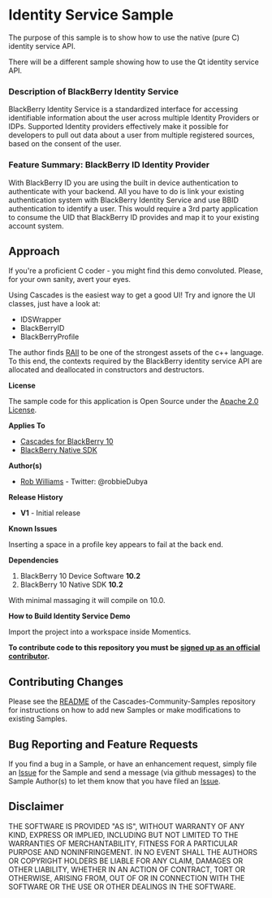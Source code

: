 # Identity Service Sample

The purpose of this sample is to show how to use the native (pure C) identity service API.

There will be a different sample showing how to use the Qt identity service API.

### Description of BlackBerry Identity Service
BlackBerry Identity Service is a standardized interface for accessing identifiable information about the user
across multiple Identity Providers or IDPs. Supported Identity providers effectively make it possible for 
developers to pull out data about a user from multiple registered sources, based on the consent of the user. 

### Feature Summary: BlackBerry ID Identity Provider
With BlackBerry ID you are using the built in device authentication to authenticate with your backend. All you 
have to do is link your existing authentication system with BlackBerry Identity Service and use BBID authentication
to identify a user. This would require a 3rd party application to consume the UID that BlackBerry ID provides and
map it to your existing account system.


## Approach

If you're a proficient C coder - you might find this demo convoluted. Please, for your own sanity, avert your eyes.

Using Cascades is the easiest way to get a good UI! Try and ignore the UI classes, just have a look at:
* IDSWrapper
* BlackBerryID
* BlackBerryProfile

The author finds [RAII](http://en.wikipedia.org/wiki/Resource_Acquisition_Is_Initialization) to be one of the strongest 
assets of the c++ language. To this end, the contexts required by the BlackBerry identity service API are allocated and deallocated in
constructors and destructors.

**License**

The sample code for this application is Open Source under 
the [Apache 2.0 License](http://www.apache.org/licenses/LICENSE-2.0.html).

**Applies To**

* [Cascades for BlackBerry 10](https://developer.blackberry.com/cascades/)
* [BlackBerry Native SDK](http://developer.blackberry.com/native/)

**Author(s)** 

* [Rob Williams](https://github.com/robbieDubya) - Twitter: @robbieDubya

**Release History**

* **V1** - Initial release

**Known Issues**

Inserting a space in a profile key appears to fail at the back end.

**Dependencies**

1. BlackBerry 10 Device Software **10.2**
1. BlackBerry 10 Native SDK **10.2** 

With minimal massaging it will compile on 10.0.

**How to Build Identity Service Demo**

Import the project into a workspace inside Momentics.
 
**To contribute code to this repository you must be [signed up as an 
official contributor](http://blackberry.github.com/howToContribute.html).**

## Contributing Changes

Please see the [README](https://github.com/blackberry/Cascades-Community-Samples/blob/master/README.md) 
of the Cascades-Community-Samples repository for instructions on how to add new Samples or 
make modifications to existing Samples.


## Bug Reporting and Feature Requests

If you find a bug in a Sample, or have an enhancement request, simply file 
an [Issue](https://github.com/blackberry/Cascades-Community-Samples/issues) for 
the Sample and send a message (via github messages) to the Sample Author(s) to let 
them know that you have filed an [Issue](https://github.com/blackberry/Cascades-Community-Samples/issues).


## Disclaimer

THE SOFTWARE IS PROVIDED "AS IS", WITHOUT WARRANTY OF ANY KIND, EXPRESS OR IMPLIED, INCLUDING 
BUT NOT LIMITED TO THE WARRANTIES OF MERCHANTABILITY, FITNESS FOR A PARTICULAR PURPOSE 
AND NONINFRINGEMENT. IN NO EVENT SHALL THE AUTHORS OR COPYRIGHT HOLDERS BE LIABLE FOR 
ANY CLAIM, DAMAGES OR OTHER LIABILITY, WHETHER IN AN ACTION OF CONTRACT, TORT OR 
OTHERWISE, ARISING FROM, OUT OF OR IN CONNECTION WITH THE SOFTWARE OR THE USE OR 
OTHER DEALINGS IN THE SOFTWARE.

